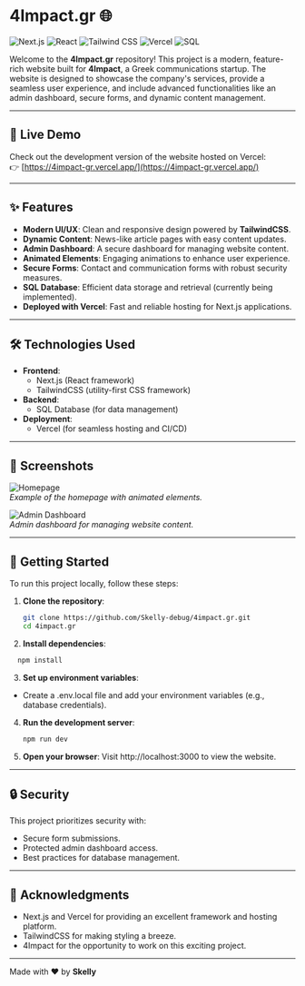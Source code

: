 # 4Impact.gr 🌐

![Next.js](https://img.shields.io/badge/Next.js-000000?style=for-the-badge&logo=next.js&logoColor=white)
![React](https://img.shields.io/badge/React-61DAFB?style=for-the-badge&logo=react&logoColor=white)
![Tailwind CSS](https://img.shields.io/badge/Tailwind_CSS-38B2AC?style=for-the-badge&logo=tailwind-css&logoColor=white)
![Vercel](https://img.shields.io/badge/Vercel-000000?style=for-the-badge&logo=vercel&logoColor=white)
![SQL](https://img.shields.io/badge/SQL-4479A1?style=for-the-badge&logo=mysql&logoColor=white)

Welcome to the **4Impact.gr** repository! This project is a modern, feature-rich website built for **4Impact**, a Greek communications startup. The website is designed to showcase the company's services, provide a seamless user experience, and include advanced functionalities like an admin dashboard, secure forms, and dynamic content management.

---

## 🚀 Live Demo

Check out the development version of the website hosted on Vercel:  
👉 [https://4impact-gr.vercel.app/](https://4impact-gr.vercel.app/)

---

## ✨ Features

- **Modern UI/UX**: Clean and responsive design powered by **TailwindCSS**.
- **Dynamic Content**: News-like article pages with easy content updates.
- **Admin Dashboard**: A secure dashboard for managing website content.
- **Animated Elements**: Engaging animations to enhance user experience.
- **Secure Forms**: Contact and communication forms with robust security measures.
- **SQL Database**: Efficient data storage and retrieval (currently being implemented).
- **Deployed with Vercel**: Fast and reliable hosting for Next.js applications.

---

## 🛠️ Technologies Used

- **Frontend**: 
  - Next.js (React framework)
  - TailwindCSS (utility-first CSS framework)
- **Backend**: 
  - SQL Database (for data management)
- **Deployment**: 
  - Vercel (for seamless hosting and CI/CD)

---

## 📸 Screenshots

![Homepage](https://via.placeholder.com/800x400.png?text=Homepage+Screenshot)  
*Example of the homepage with animated elements.*

![Admin Dashboard](https://via.placeholder.com/800x400.png?text=Admin+Dashboard+Screenshot)  
*Admin dashboard for managing website content.*

---

## 🚀 Getting Started

To run this project locally, follow these steps:

1. **Clone the repository**:
   ```bash
   git clone https://github.com/Skelly-debug/4impact.gr.git
   cd 4impact.gr
   
2. **Install dependencies**:
```bash
  npm install
```

3. **Set up environment variables**:
- Create a .env.local file and add your environment variables (e.g., database credentials).

4. **Run the development server**:
   ```bash
   npm run dev
   ```
5. **Open your browser**:
   Visit http://localhost:3000 to view the website.

---

## 🔒 Security

This project prioritizes security with:

- Secure form submissions.
- Protected admin dashboard access.
- Best practices for database management.

---

## 🙌 Acknowledgments

- Next.js and Vercel for providing an excellent framework and hosting platform.
- TailwindCSS for making styling a breeze.
- 4Impact for the opportunity to work on this exciting project.

---

Made with ❤️ by **Skelly**
